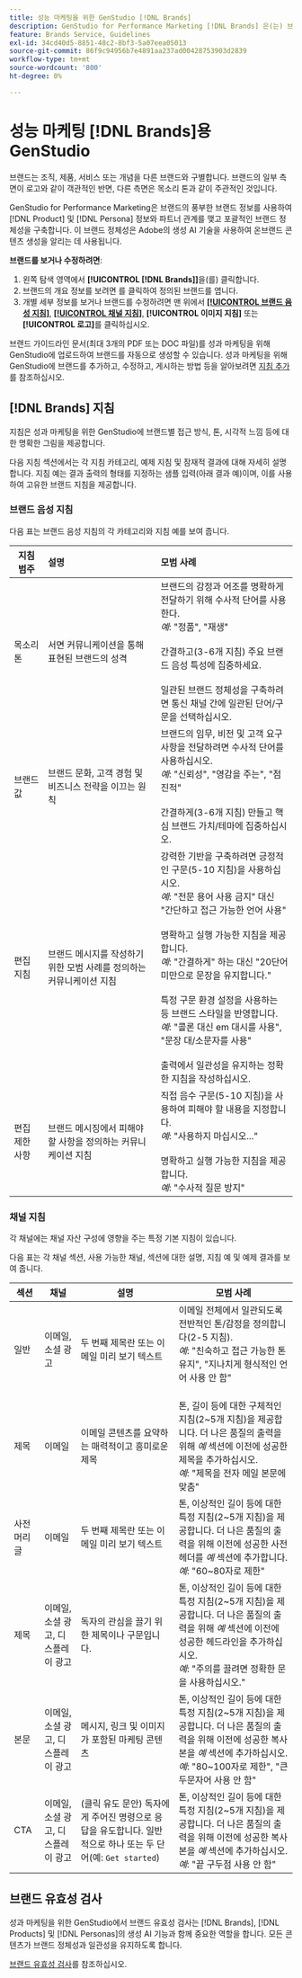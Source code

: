 ```yaml
---
title: 성능 마케팅을 위한 GenStudio [!DNL Brands]
description: GenStudio for Performance Marketing [!DNL Brands] 은(는) 브랜드 자산(마케팅 카피, 이미지, 경험 등)의 포괄적인 컬렉션으로, 브랜드에 맞게 조정된 콘텐츠를 만들 수 있도록 알려 줍니다.
feature: Brands Service, Guidelines
exl-id: 34cd40d5-8851-48c2-8bf3-5a07eea05013
source-git-commit: 86f9c94956b7e4891aa237ad00428753903d2839
workflow-type: tm+mt
source-wordcount: '800'
ht-degree: 0%

---
```


# 성능 마케팅 [!DNL Brands]용 GenStudio

브랜드는 조직, 제품, 서비스 또는 개념을 다른 브랜드와 구별합니다. 브랜드의 일부 측면이 로고와 같이 객관적인 반면, 다른 측면은 목소리 톤과 같이 주관적인 것입니다.

GenStudio for Performance Marketing은 브랜드의 풍부한 브랜드 정보를 사용하여 [!DNL Product] 및 [!DNL Persona] 정보와 파트너 관계를 맺고 포괄적인 브랜드 정체성을 구축합니다. 이 브랜드 정체성은 Adobe의 생성 AI 기술을 사용하여 온브랜드 콘텐츠 생성을 알리는 데 사용됩니다.

**브랜드를 보거나 수정하려면**:

1. 왼쪽 탐색 영역에서 **[!UICONTROL [!DNL Brands]]**&#x200B;을(를) 클릭합니다.
1. 브랜드의 개요 정보를 보려면 를 클릭하여 정의된 브랜드를 엽니다.
1. 개별 세부 정보를 보거나 브랜드를 수정하려면 맨 위에서 [**[!UICONTROL 브랜드 음성 지침]**](#brand-voice-guidelines), [**[!UICONTROL 채널 지침]**](#channel-guidelines), **[!UICONTROL 이미지 지침]** 또는 **[!UICONTROL 로고]**&#x200B;를 클릭하십시오.

브랜드 가이드라인 문서(최대 3개의 PDF 또는 DOC 파일)를 성과 마케팅을 위해 GenStudio에 업로드하여 브랜드를 자동으로 생성할 수 있습니다. 성과 마케팅을 위해 GenStudio에 브랜드를 추가하고, 수정하고, 게시하는 방법 등을 알아보려면 [지침 추가](add-guidelines.md)를 참조하십시오.

## [!DNL Brands] 지침

지침은 성과 마케팅을 위한 GenStudio에 브랜드별 접근 방식, 톤, 시각적 느낌 등에 대한 명확한 그림을 제공합니다.

다음 지침 섹션에서는 각 지침 카테고리, 예제 지침 및 잠재적 결과에 대해 자세히 설명합니다. 지침 예는 결과 출력의 형태를 지정하는 샘플 입력(아래 결과 예)이며, 이를 사용하여 고유한 브랜드 지침을 제공합니다.

### 브랜드 음성 지침

다음 표는 브랜드 음성 지침의 각 카테고리와 지침 예를 보여 줍니다.

| 지침 범주 | 설명 | 모범 사례 |
| ------------------| :---------- | :---------- |
| 목소리 톤 | 서면 커뮤니케이션을 통해 표현된 브랜드의 성격 | 브랜드의 감정과 어조를 명확하게 전달하기 위해 수사적 단어를 사용한다. <br>_예_: &quot;정품&quot;, &quot;재생&quot;<br><br>간결하고(3-6개 지침) 주요 브랜드 음성 특성에 집중하세요.<br><br>일관된 브랜드 정체성을 구축하려면 통신 채널 간에 일관된 단어/구문을 선택하십시오. |
| 브랜드 값 | 브랜드 문화, 고객 경험 및 비즈니스 전략을 이끄는 원칙 | 브랜드의 임무, 비전 및 고객 요구 사항을 전달하려면 수사적 단어를 사용하십시오. <br>_예_: &quot;신뢰성&quot;, &quot;영감을 주는&quot;, &quot;점진적&quot;<br><br>간결하게(3-6개 지침) 만들고 핵심 브랜드 가치/테마에 집중하십시오. |
| 편집 지침 | 브랜드 메시지를 작성하기 위한 모범 사례를 정의하는 커뮤니케이션 지침 | 강력한 기반을 구축하려면 긍정적인 구문(5-10 지침)을 사용하십시오.<br>_예_: &quot;전문 용어 사용 금지&quot; 대신 &quot;간단하고 접근 가능한 언어 사용&quot;<br><br>명확하고 실행 가능한 지침을 제공합니다. <br>_예_: &quot;간결하게&quot; 하는 대신 &quot;20단어 미만으로 문장을 유지합니다.&quot;<br><br>특정 구문 환경 설정을 사용하는 등 브랜드 스타일을 반영합니다. <br>_예_: &quot;콜론 대신 em 대시를 사용&quot;, &quot;문장 대/소문자를 사용&quot;<br><br>출력에서 일관성을 유지하는 정확한 지침을 작성하십시오. |
| 편집 제한 사항 | 브랜드 메시징에서 피해야 할 사항을 정의하는 커뮤니케이션 지침 | 직접 음수 구문(5-10 지침)을 사용하여 피해야 할 내용을 지정합니다. <br>_예_: &quot;사용하지 마십시오...&quot;<br><br>명확하고 실행 가능한 지침을 제공합니다. <br>_예_: &quot;수사적 질문 방지&quot; |

### 채널 지침

각 채널에는 채널 자산 구성에 영향을 주는 특정 기본 지침이 있습니다.

다음 표는 각 채널 섹션, 사용 가능한 채널, 섹션에 대한 설명, 지침 예 및 예제 결과를 보여 줍니다.

| 섹션 | 채널 | 설명 | 모범 사례 |
| ------------------| --------- | --------- | -------- |
| 일반 | 이메일, 소셜 광고 | 두 번째 제목란 또는 이메일 미리 보기 텍스트 | 이메일 전체에서 일관되도록 전반적인 톤/감정을 정의합니다(2-5 지침).<br>_예_: &quot;친숙하고 접근 가능한 톤 유지&quot;, &quot;지나치게 형식적인 언어 사용 안 함&quot;<br><br> |
| 제목 | 이메일 | 이메일 콘텐츠를 요약하는 매력적이고 흥미로운 제목 | 톤, 길이 등에 대한 구체적인 지침(2~5개 지침)을 제공합니다. 더 나은 품질의 출력을 위해 _예_ 섹션에 이전에 성공한 제목을 추가하십시오.<br>_예_: &quot;제목을 전자 메일 본문에 맞춤&quot; |
| 사전 머리글 | 이메일 | 두 번째 제목란 또는 이메일 미리 보기 텍스트 | 톤, 이상적인 길이 등에 대한 특정 지침(2~5개 지침)을 제공합니다. 더 나은 품질의 출력을 위해 이전에 성공한 사전 헤더를 _예_ 섹션에 추가합니다.<br>_예_: &quot;60~80자로 제한&quot; |
| 제목 | 이메일, 소셜 광고, 디스플레이 광고 | 독자의 관심을 끌기 위한 제목이나 구문입니다. | 톤, 이상적인 길이 등에 대한 특정 지침(2~5개 지침)을 제공합니다. 더 나은 품질의 출력을 위해 _예_ 섹션에 이전에 성공한 헤드라인을 추가하십시오.<br>_예_: &quot;주의를 끌려면 정확한 문을 사용하십시오.&quot; |
| 본문 | 이메일, 소셜 광고, 디스플레이 광고 | 메시지, 링크 및 이미지가 포함된 마케팅 콘텐츠 | 톤, 이상적인 길이 등에 대한 특정 지침(2~5개 지침)을 제공합니다. 더 나은 품질의 출력을 위해 이전에 성공한 복사본을 _예_ 섹션에 추가하십시오.<br>_예_: &quot;80~100자로 제한&quot;, &quot;큰 두문자어 사용 안 함&quot; |
| CTA | 이메일, 소셜 광고, 디스플레이 광고 | (클릭 유도 문안) 독자에게 주어진 명령으로 응답을 유도합니다. 일반적으로 하나 또는 두 단어(예: `Get started`) | 톤, 이상적인 길이 등에 대한 특정 지침(2~5개 지침)을 제공합니다. 더 나은 품질의 출력을 위해 이전에 성공한 복사본을 _예_ 섹션에 추가하십시오.<br>_예_: &quot;끝 구두점 사용 안 함&quot; |

<!-- Not in M2.1 // ### Image guidelines

Images have certain inherent guidelines that influence image composition.

The following table shows each category of image guideline, description of the category, and example guideline entries.

You can create your own categories, like Photos, Product, or Illustration imagery, and provide detailed guidelines for each category.

| Guideline category    | Description | Guideline examples |
| ------------------ | :---------- | -------- |
|Composition    | Define objects, focal point, position, aspect ratio, framing, and depth-of-field | `Ensure images are visually punchy, Avoid dull colors/shading` |
| Background     | Set the stage by describing layouts, location, places | `Should be friendly and action-oriented` |
| Restrictions   | List requirements or avoidances | `Avoid political imagery or topics, Avoid black and gray imagery, Avoid images displaying extreme strife or stress` |
| Color and tone | Specify color or color theme, palette, color interpretation and accessibility | `Use bright and bold color palette, Ensure high contrast` |
| Lighting   | Describe how highlights and shadows affect different objects| `Use natural light, Avoid using shadows` |

![Image guidelines in GenStudio for Performance Marketing](/help/assets/image-guidelines.png){width="650" zoomable="yes"} 

### Logos

Add logos to your brand in the **[!UICONTROL Logos]** tab.

![Logo guidelines in GenStudio for Performance Marketing](/help/assets/logos.png){width="650" zoomable="yes"} -->

## 브랜드 유효성 검사

성과 마케팅을 위한 GenStudio에서 브랜드 유효성 검사는 [!DNL Brands], [!DNL Products] 및 [!DNL Personas]의 생성 AI 기능과 함께 중요한 역할을 합니다. 모든 콘텐츠가 브랜드 정체성과 일관성을 유지하도록 합니다.

[브랜드 유효성 검사](/help/user-guide/guidelines/brand-validation.md)를 참조하십시오.
